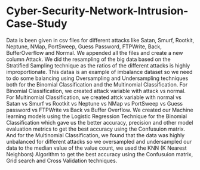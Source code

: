 # Cyber-Security-Network-Intrusion-Case-Study
Data is been given in csv files for different attacks like Satan, Smurf, Rootkit, Neptune, NMap, PortSweep, Guess Password, FTPWrite, Back, BufferOverflow and Normal. We appended all the files and create a new column Attack. We did the resampling of the big data based on the Stratified Sampling technique as the ratios of the different attacks is highly improportionate. This dataa is an example of imbalance dataset so we need to do some balancing using Oversampling and Undersampling techniques both for the Binomial Classification and the Multinomial Classification.
For Binomial Classification, we created attack variable with attack vs normal.
For Multinomial Classification, we created attck variable with normal vs Satan vs Smurf vs Rootkit vs Neptune vs NMap vs PortSweep vs Guess password vs FTPWrite vs Back vs Buffer Overflow.
We created our Machine learning models using the Logistic Regression Technique for the Binomial Classification which gave us the better accuracy, precision and other model evaluation metrics to get the best accuracy using the Confusuion matrix.
And for the Multinomial Classification, we found that the data was highly unbalanced for different attacks so we oversampled and undersampled our data to the median value of the value count, we used the KNN (K Nearest Neighbors) Algorithm to get the best accuracy using the Confusuion matrix, Grid search and Cross Validation techniques. 
